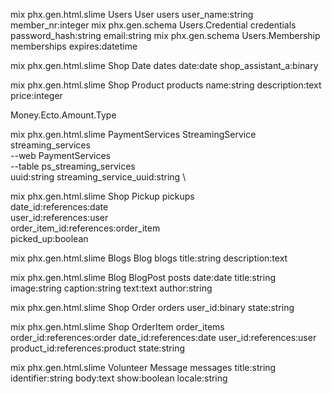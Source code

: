 mix phx.gen.html.slime Users User users user_name:string member_nr:integer
mix phx.gen.schema Users.Credential credentials password_hash:string email:string
mix phx.gen.schema Users.Membership memberships expires:datetime

mix phx.gen.html.slime Shop Date dates date:date shop_assistant_a:binary

mix phx.gen.html.slime Shop Product products name:string description:text price:integer


Money.Ecto.Amount.Type


mix phx.gen.html.slime PaymentServices StreamingService streaming_services \
--web PaymentServices \
--table ps_streaming_services \
uuid:string
streaming_service_uuid:string \

mix phx.gen.html.slime Shop Pickup pickups \
date_id:references:date \
user_id:references:user \
order_item_id:references:order_item \
picked_up:boolean




mix phx.gen.html.slime Blogs Blog blogs title:string description:text


mix phx.gen.html.slime Blog BlogPost posts date:date title:string image:string caption:string text:text author:string


mix phx.gen.html.slime Shop Order orders user_id:binary state:string

mix phx.gen.html.slime Shop OrderItem order_items order_id:references:order date_id:references:date user_id:references:user product_id:references:product state:string


mix phx.gen.html.slime Volunteer Message messages title:string identifier:string body:text show:boolean locale:string

